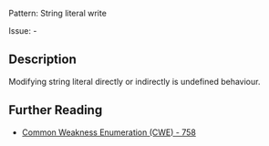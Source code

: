 Pattern: String literal write

Issue: -

## Description

Modifying string literal directly or indirectly is undefined behaviour.

## Further Reading

* [Common Weakness Enumeration (CWE) - 758](https://cwe.mitre.org/data/definitions/758.html)